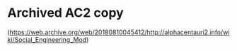 # Archived AC2 copy

(https://web.archive.org/web/20180810045412/http://alphacentauri2.info/wiki/Social_Engineering_Mod)

